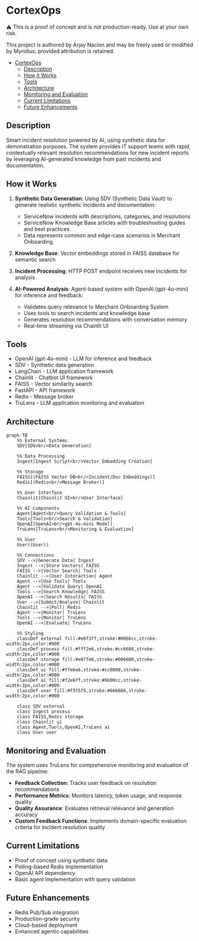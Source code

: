 # CortexOps
⚠️ This is a proof of concept and is not production-ready. Use at your own risk.

This project is authored by Arjay Nacion and may be freely used or modified by Myridius, provided attribution is retained.

- [CortexOps](#cortexops)
  - [Description](#description)
  - [How it Works](#how-it-works)
  - [Tools](#tools)
  - [Architecture](#architecture)
  - [Monitoring and Evaluation](#monitoring-and-evaluation)
  - [Current Limitations](#current-limitations)
  - [Future Enhancements](#future-enhancements)

## Description
Smart incident resolution powered by AI, using synthetic data for demonstration purposes. The system provides IT support teams with rapid, contextually relevant resolution recommendations for new incident reports by leveraging AI-generated knowledge from past incidents and documentation.

## How it Works
1. **Synthetic Data Generation**: Using SDV (Synthetic Data Vault) to generate realistic synthetic incidents and documentation:
   - ServiceNow incidents with descriptions, categories, and resolutions
   - ServiceNow Knowledge Base articles with troubleshooting guides and best practices
   - Data represents common and edge-case scenarios in Merchant Onboarding

2. **Knowledge Base**: Vector embeddings stored in FAISS database for semantic search

3. **Incident Processing**: HTTP POST endpoint receives new incidents for analysis

4. **AI-Powered Analysis**: Agent-based system with OpenAI (gpt-4o-mini) for inference and feedback:
   - Validates query relevance to Merchant Onboarding System
   - Uses tools to search incidents and knowledge base
   - Generates resolution recommendations with conversation memory
   - Real-time streaming via Chainlit UI

## Tools
- OpenAI (gpt-4o-mini) - LLM for inference and feedback
- SDV - Synthetic data generation
- LangChain - LLM application framework
- Chainlit - Chatbot UI framework
- FAISS - Vector similarity search
- FastAPI - API framework
- Redis - Message broker
- TruLens - LLM application monitoring and evaluation

## Architecture

```mermaid
graph TB
    %% External Systems
    SDV[SDV<br/>Data Generation]
    
    %% Data Processing
    Ingest[Ingest Script<br/>Vector Embedding Creation]
    
    %% Storage
    FAISS[(FAISS Vector DB<br/>Incident/Doc Embeddings)]
    Redis[(Redis<br/>Message Broker)]
    
    %% User Interface
    Chainlit[Chainlit UI<br/>User Interface]
    
    %% AI Components
    Agent[Agent<br/>Query Validation & Tools]
    Tools[Tools<br/>Search & Validation]
    OpenAI[OpenAI<br/>gpt-4o-mini Model]
    TruLens[TruLens<br/>Monitoring & Evaluation]
    
    %% User
    User((User))
    
    %% Connections
    SDV -->|Generate Data| Ingest
    Ingest -->|Store Vectors| FAISS
    FAISS -->|Vector Search| Tools
    Chainlit -->|User Interaction| Agent
    Agent -->|Use Tools| Tools
    Agent -->|Validate Query| OpenAI
    Tools -->|Search Knowledge| FAISS
    OpenAI -->|Search Results| FAISS
    User -->|Submit/Analyze| Chainlit
    Chainlit -->|Poll| Redis
    Agent -->|Monitor| TruLens
    Tools -->|Monitor| TruLens
    OpenAI -->|Evaluate| TruLens
    
    %% Styling
    classDef external fill:#e6f3ff,stroke:#0066cc,stroke-width:2px,color:#000
    classDef process fill:#fff2e6,stroke:#cc6600,stroke-width:2px,color:#000
    classDef storage fill:#e6ffe6,stroke:#006600,stroke-width:2px,color:#000
    classDef ui fill:#ffe6e6,stroke:#cc0000,stroke-width:2px,color:#000
    classDef ai fill:#f2e6ff,stroke:#6600cc,stroke-width:2px,color:#000
    classDef user fill:#f5f5f5,stroke:#666666,stroke-width:2px,color:#000
    
    class SDV external
    class Ingest process
    class FAISS,Redis storage
    class Chainlit ui
    class Agent,Tools,OpenAI,TruLens ai
    class User user
```

## Monitoring and Evaluation
The system uses TruLens for comprehensive monitoring and evaluation of the RAG pipeline:
- **Feedback Collection**: Tracks user feedback on resolution recommendations
- **Performance Metrics**: Monitors latency, token usage, and response quality
- **Quality Assurance**: Evaluates retrieval relevance and generation accuracy
- **Custom Feedback Functions**: Implements domain-specific evaluation criteria for incident resolution quality

## Current Limitations
- Proof of concept using synthetic data
- Polling-based Redis implementation
- OpenAI API dependency
- Basic agent implementation with query validation

## Future Enhancements
- Redis Pub/Sub integration
- Production-grade security
- Cloud-based deployment
- Enhanced agentic capabilities